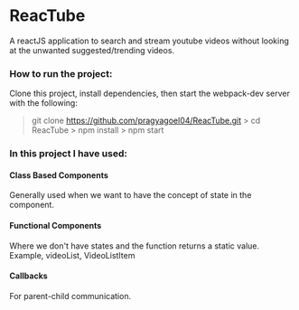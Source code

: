 # ReacTube
A reactJS application to search and stream youtube videos without looking at the unwanted suggested/trending videos.

### How to run the project:
Clone this project, install dependencies, then start the webpack-dev server with the following:

  > git clone https://github.com/pragyagoel04/ReacTube.git
	> cd ReacTube
	> npm install
	> npm start

### In this project I have used:

#### Class Based Components
Generally used when we want to have the concept of state in the component.

#### Functional Components
Where we don't have states and the function returns a static value.
Example, videoList, VideoListItem

#### Callbacks
For parent-child communication.
